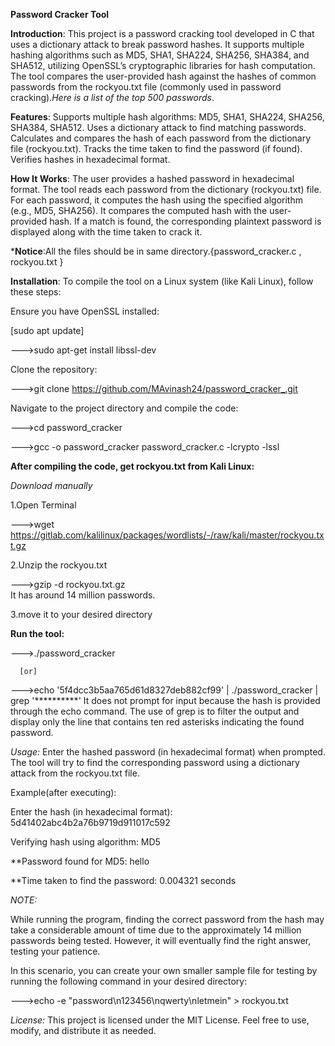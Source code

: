 **Password Cracker Tool**




**Introduction**:
This project is a password cracking tool developed in C that uses a dictionary attack to break password hashes. It supports multiple hashing algorithms such as MD5, SHA1, SHA224, SHA256, SHA384, and SHA512, utilizing OpenSSL’s cryptographic libraries for hash computation. The tool compares the user-provided hash against the hashes of common passwords from the rockyou.txt file (commonly used in password cracking).*Here is a list of the top 500 passwords*.


**Features**:
Supports multiple hash algorithms: MD5, SHA1, SHA224, SHA256, SHA384, SHA512.
Uses a dictionary attack to find matching passwords.
Calculates and compares the hash of each password from the dictionary file (rockyou.txt).
Tracks the time taken to find the password (if found).
Verifies hashes in hexadecimal format.


**How It Works**:
The user provides a hashed password in hexadecimal format.
The tool reads each password from the dictionary (rockyou.txt) file.
For each password, it computes the hash using the specified algorithm (e.g., MD5, SHA256).
It compares the computed hash with the user-provided hash.
If a match is found, the corresponding plaintext password is displayed along with the time taken to crack it.

***Notice**:All the files should be in same directory.{password_cracker.c , rockyou.txt }

**Installation**:
To compile the tool on a Linux system (like Kali Linux), follow these steps:

Ensure you have OpenSSL installed:

[sudo apt update]

--->sudo apt-get install libssl-dev

Clone the repository:

--->git clone https://github.com/MAvinash24/password_cracker_.git

Navigate to the project directory and compile the code:

--->cd password_cracker

--->gcc -o password_cracker password_cracker.c -lcrypto -lssl

**After compiling the code, get rockyou.txt from Kali Linux:**

_Download manually_

1.Open Terminal

--->wget https://gitlab.com/kalilinux/packages/wordlists/-/raw/kali/master/rockyou.txt.gz

2.Unzip the rockyou.txt

--->gzip -d rockyou.txt.gz  
It has around 14 million passwords.

3.move it to your desired directory

**Run the tool:**

--->./password_cracker

      [or]

--->echo '5f4dcc3b5aa765d61d8327deb882cf99' | ./password_cracker | grep '**********' 
It does not prompt for input because the hash is provided through the echo command. 
The use of grep is to filter the output and display only the line that contains ten red asterisks indicating the found password.

_Usage:_
Enter the hashed password (in hexadecimal format) when prompted.
The tool will try to find the corresponding password using a dictionary attack from the rockyou.txt file.


Example(after executing):

Enter the hash (in hexadecimal format): 5d41402abc4b2a76b9719d911017c592

Verifying hash using algorithm: MD5

**Password found for MD5: hello

**Time taken to find the password: 0.004321 seconds


_NOTE:_

While running the program, finding the correct password from the hash may take a considerable amount of time due to the approximately 14 million passwords being tested. However, it will eventually find the right answer, testing your patience.

In this scenario, you can create your own smaller sample file for testing by running the following command in your desired directory:

--->echo -e "password\n123456\nqwerty\nletmein" > rockyou.txt

_License:_
This project is licensed under the MIT License. Feel free to use, modify, and distribute it as needed.
